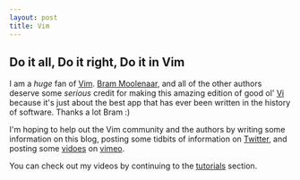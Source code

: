 ```yaml
---
layout: post
title: Vim
---
```

Do it all, Do it right, Do it in Vim
------------------------------------

I am a _huge_ fan of [Vim][1].  [Bram Moolenaar][2], and all of the other authors deserve some _serious_ credit for making this amazing edition of good ol' [Vi][3] because it's just about the best app that has ever been written in the history of software.  Thanks a lot Bram :)

I'm hoping to help out the Vim community and the authors by writing some information on this blog, posting some tidbits of information on [Twitter][4], and posting some [vidoes][5] on [vimeo][6].

You can check out my videos by continuing to the [tutorials][7] section.

  [1]: http://www.vim.org/ "Vim"
  [2]: http://www.moolenaar.net/ "Bram Moolenaar"
  [3]: http://en.wikipedia.org/wiki/Vi "Vi"
  [4]: http://twitter.com/derekwyatt "Twitter"
  [5]: http://vimeo.com/user1690209/videos "vidoes"
  [6]: http://vimeo.com "vimeo"
  [7]: /vim/tutorials "tutorials"
